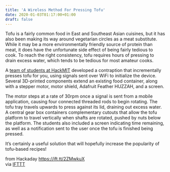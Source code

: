 ```yaml
---
title: 'A Wireless Method For Pressing Tofu'
date: 2020-01-03T01:17:00+01:00
draft: false
---
```


Tofu is a fairly common food in East and Southeast Asian cuisines, but it has also been making its way around vegetarian circles as a meat substitute. While it may be a more environmentally friendly source of protein than meat, it does have the unfortunate side effect of being fairly tedious to cook. To reach the right consistency, tofu requires hours of pressing to drain excess water, which tends to be tedious for most amateur cooks.

A [team of students at HackMIT](https://devpost.com/software/tofupresto) developed a contraption that incrementally presses tofu for you, using signals sent over WiFi to initialize the device. Several 3D-printed components extend an existing food container, along with a stepper motor, motor shield, Adafruit Feather HUZZAH, and a screen.

The motor steps at a rate of 30rpm once a signal is sent from a mobile application, causing four connected threaded rods to begin rotating. The tofu tray travels upwards to press against its lid, draining out excess water. A central gear box containers complementary cutouts that allow the tofu platform to travel vertically when shafts are rotated, pushed by nuts below the platform. The students also included a screen indicating time remaining, as well as a notification sent to the user once the tofu is finished being pressed.

It’s certainly a useful solution that will hopefully increase the popularity of tofu-based recipes!

  
  
from Hackaday https://ift.tt/2ZMwkuX  
via [IFTTT](https://ifttt.com/?ref=da&site=blogger)